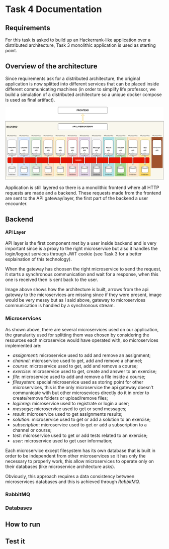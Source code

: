 # Task 4 Documentation

## Requirements
For this task is asked to build up an Hackerrank-like application over a distributed architecture, Task 3 monolithic application is used as starting point.

## Overview of the architecture

Since requirements ask for a distributed architecture, the original application is now splitted into different services that can be placed inside different communicating machines (in order to simplify life professor, we build a simulation of a distributed architecture so a unique docker compose is used as final artifact).

![Alt Image text](/Task%204/img/distributed.png "Application structure")

Application is still layered so there is a monolithic frontend where all HTTP requests are made and a backend. These requests made from the frontend are sent to the API gateway/layer, the first part of the backend a user encounter.

## Backend
#### API Layer 
API layer is the first component met by a user inside backend and is very important since is a proxy to the right microservice but also it handles the login/logout services through JWT cookie (see Task 3 for a better explaination of this technology).

When the gateway has choosen the right microservice to send the request, it starts a synchronous communication and wait for a response, when this one is received then is sent back to the user.

Image above shows how the architecture is built, arrows from the api gateway to the microservices are missing since if they were present, image would be very messy but as I said above, gateway to microservices communication is handled by a synchronous stream.

### Microservices
As shown above, there are several microservices used on our application, the granularity used for splitting them was chosen by considering the resources each microservice would have operated with, so microservices implemented are:

- _assignment_: microservice used to add and remove an assignment;
- _channel_: microservice used to get, add and remove a channel;
- _course_: microservice used to get, add and remove a course;
- _exercise_: microservice used to get, create and answer to an exercise;
- _file_: microservice used to add and remove a file inside a course;
- _filesystem_: special microservice used as storing point for other microservices, this is the only microservice the api gateway doesn't communicate with but other microsevices directly do it in order to create/remove folders or upload/remove files;
- _loginreg_: microservice used to registrate or login a user;
- _message_; microservice used to get or send messages; 
- _result_: microservice used to get assignments results;
- _solution_: microservice used to get or add a solution to an exercise; 
- _subscription_: microservice used to get or add a subscription to a channel or course;
- _test_: microservice used to get or add tests related to an exercise;
- _user_: microservice used to get user information;

Each microservice except filesystem has its own database that is built in order to be independent from other microservices so it has only the necessary to properly work, this allow microservices to operate only on their databases (like microservice architecture asks).

Obviously, this approach requires a data consistency between microservices databases and this is achieved through _RabbitMQ_.

### RabbitMQ
### Databases

## How to run 

## Test it
